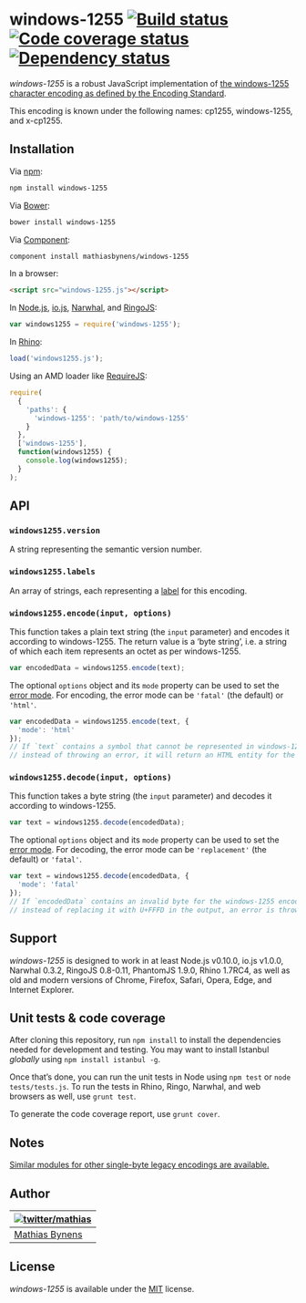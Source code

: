 # windows-1255 [![Build status](https://travis-ci.org/mathiasbynens/windows-1255.svg?branch=master)](https://travis-ci.org/mathiasbynens/windows-1255) [![Code coverage status](https://coveralls.io/repos/mathiasbynens/windows-1255/badge.svg)](https://coveralls.io/r/mathiasbynens/windows-1255) [![Dependency status](https://gemnasium.com/mathiasbynens/windows-1255.svg)](https://gemnasium.com/mathiasbynens/windows-1255)

_windows-1255_ is a robust JavaScript implementation of [the windows-1255 character encoding as defined by the Encoding Standard](https://encoding.spec.whatwg.org/#windows-1255).

This encoding is known under the following names: cp1255, windows-1255, and x-cp1255.

## Installation

Via [npm](https://www.npmjs.com/):

```bash
npm install windows-1255
```

Via [Bower](http://bower.io/):

```bash
bower install windows-1255
```

Via [Component](https://github.com/component/component):

```bash
component install mathiasbynens/windows-1255
```

In a browser:

```html
<script src="windows-1255.js"></script>
```

In [Node.js](https://nodejs.org/), [io.js](https://iojs.org/), [Narwhal](http://narwhaljs.org/), and [RingoJS](http://ringojs.org/):

```js
var windows1255 = require('windows-1255');
```

In [Rhino](https://www.mozilla.org/rhino/):

```js
load('windows1255.js');
```

Using an AMD loader like [RequireJS](http://requirejs.org/):

```js
require(
  {
    'paths': {
      'windows-1255': 'path/to/windows-1255'
    }
  },
  ['windows-1255'],
  function(windows1255) {
    console.log(windows1255);
  }
);
```

## API

### `windows1255.version`

A string representing the semantic version number.

### `windows1255.labels`

An array of strings, each representing a [label](https://encoding.spec.whatwg.org/#label) for this encoding.

### `windows1255.encode(input, options)`

This function takes a plain text string (the `input` parameter) and encodes it according to windows-1255. The return value is a ‘byte string’, i.e. a string of which each item represents an octet as per windows-1255.

```js
var encodedData = windows1255.encode(text);
```

The optional `options` object and its `mode` property can be used to set the [error mode](https://encoding.spec.whatwg.org/#error-mode). For encoding, the error mode can be `'fatal'` (the default) or `'html'`.

```js
var encodedData = windows1255.encode(text, {
  'mode': 'html'
});
// If `text` contains a symbol that cannot be represented in windows-1255,
// instead of throwing an error, it will return an HTML entity for the symbol.
```

### `windows1255.decode(input, options)`

This function takes a byte string (the `input` parameter) and decodes it according to windows-1255.

```js
var text = windows1255.decode(encodedData);
```

The optional `options` object and its `mode` property can be used to set the [error mode](https://encoding.spec.whatwg.org/#error-mode). For decoding, the error mode can be `'replacement'` (the default) or `'fatal'`.

```js
var text = windows1255.decode(encodedData, {
  'mode': 'fatal'
});
// If `encodedData` contains an invalid byte for the windows-1255 encoding,
// instead of replacing it with U+FFFD in the output, an error is thrown.
```

## Support

_windows-1255_ is designed to work in at least Node.js v0.10.0, io.js v1.0.0, Narwhal 0.3.2, RingoJS 0.8-0.11, PhantomJS 1.9.0, Rhino 1.7RC4, as well as old and modern versions of Chrome, Firefox, Safari, Opera, Edge, and Internet Explorer.

## Unit tests & code coverage

After cloning this repository, run `npm install` to install the dependencies needed for development and testing. You may want to install Istanbul _globally_ using `npm install istanbul -g`.

Once that’s done, you can run the unit tests in Node using `npm test` or `node tests/tests.js`. To run the tests in Rhino, Ringo, Narwhal, and web browsers as well, use `grunt test`.

To generate the code coverage report, use `grunt cover`.

## Notes

[Similar modules for other single-byte legacy encodings are available.](https://www.npmjs.com/browse/keyword/legacy-encoding)

## Author

| [![twitter/mathias](https://gravatar.com/avatar/24e08a9ea84deb17ae121074d0f17125?s=70)](https://twitter.com/mathias "Follow @mathias on Twitter") |
|---|
| [Mathias Bynens](https://mathiasbynens.be/) |

## License

_windows-1255_ is available under the [MIT](https://mths.be/mit) license.
